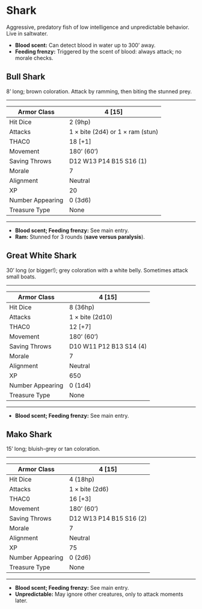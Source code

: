 # Shark

Aggressive, predatory fish of low intelligence and unpredictable behavior. Live in saltwater.

- **Blood scent:** Can detect blood in water up to 300’ away.
- **Feeding frenzy:** Triggered by the scent of blood: always attack; no morale checks.

## Bull Shark

8’ long; brown coloration. Attack by ramming, then biting the stunned prey.

------

| Armor Class     | 4 [15]                           |
| ---------------- | -------------------------------- |
| Hit Dice         | 2 (9hp)                          |
| Attacks          | 1 × bite (2d4) or 1 × ram (stun) |
| THAC0            | 18 [+1]                          |
| Movement         | 180’ (60’)                       |
| Saving Throws    | D12 W13 P14 B15 S16 (1)          |
| Morale           | 7                                |
| Alignment        | Neutral                          |
| XP               | 20                               |
| Number Appearing | 0 (3d6)                          |
| Treasure Type    | None                             |

------

- **Blood scent; Feeding frenzy:** See main entry.
- **Ram:** Stunned for 3 rounds (**save versus paralysis**).

## Great White Shark

30’ long (or bigger!); grey coloration with a white belly. Sometimes attack small boats.

------

| Armor Class     | 4 [15]                  |
| ---------------- | ----------------------- |
| Hit Dice         | 8 (36hp)                |
| Attacks          | 1 × bite (2d10)         |
| THAC0            | 12 [+7]                 |
| Movement         | 180’ (60’)              |
| Saving Throws    | D10 W11 P12 B13 S14 (4) |
| Morale           | 7                       |
| Alignment        | Neutral                 |
| XP               | 650                     |
| Number Appearing | 0 (1d4)                 |
| Treasure Type    | None                    |

------

- **Blood scent; Feeding frenzy:** See main entry.

## Mako Shark

15’ long; bluish-grey or tan coloration.

------

| Armor Class     | 4 [15]                  |
| ---------------- | ----------------------- |
| Hit Dice         | 4 (18hp)                |
| Attacks          | 1 × bite (2d6)          |
| THAC0            | 16 [+3]                 |
| Movement         | 180’ (60’)              |
| Saving Throws    | D12 W13 P14 B15 S16 (2) |
| Morale           | 7                       |
| Alignment        | Neutral                 |
| XP               | 75                      |
| Number Appearing | 0 (2d6)                 |
| Treasure Type    | None                    |

------

- **Blood scent; Feeding frenzy:** See main entry.
- **Unpredictable:** May ignore other creatures, only to attack moments later.